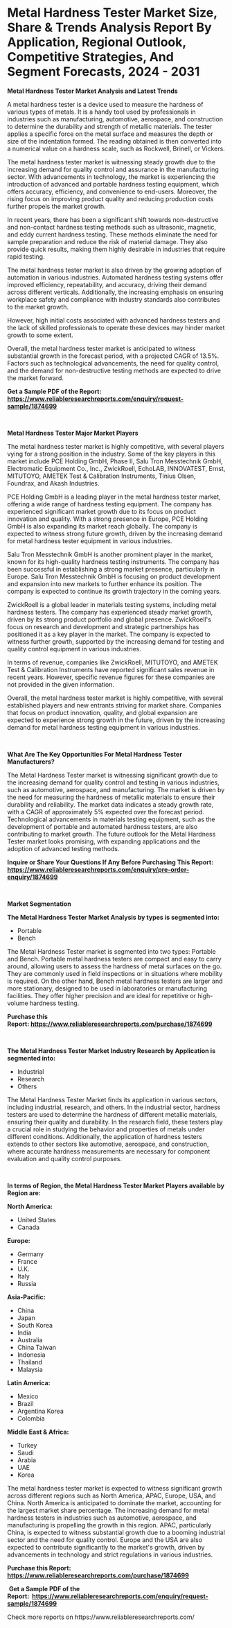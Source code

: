 <p><h1>Metal Hardness Tester Market Size, Share & Trends Analysis Report By Application, Regional Outlook, Competitive Strategies, And Segment Forecasts, 2024 - 2031</h1></p><p><strong>Metal Hardness Tester Market Analysis and Latest Trends</strong></p>
<p><p>A metal hardness tester is a device used to measure the hardness of various types of metals. It is a handy tool used by professionals in industries such as manufacturing, automotive, aerospace, and construction to determine the durability and strength of metallic materials. The tester applies a specific force on the metal surface and measures the depth or size of the indentation formed. The reading obtained is then converted into a numerical value on a hardness scale, such as Rockwell, Brinell, or Vickers.</p><p>The metal hardness tester market is witnessing steady growth due to the increasing demand for quality control and assurance in the manufacturing sector. With advancements in technology, the market is experiencing the introduction of advanced and portable hardness testing equipment, which offers accuracy, efficiency, and convenience to end-users. Moreover, the rising focus on improving product quality and reducing production costs further propels the market growth.</p><p>In recent years, there has been a significant shift towards non-destructive and non-contact hardness testing methods such as ultrasonic, magnetic, and eddy current hardness testing. These methods eliminate the need for sample preparation and reduce the risk of material damage. They also provide quick results, making them highly desirable in industries that require rapid testing.</p><p>The metal hardness tester market is also driven by the growing adoption of automation in various industries. Automated hardness testing systems offer improved efficiency, repeatability, and accuracy, driving their demand across different verticals. Additionally, the increasing emphasis on ensuring workplace safety and compliance with industry standards also contributes to the market growth.</p><p>However, high initial costs associated with advanced hardness testers and the lack of skilled professionals to operate these devices may hinder market growth to some extent.</p><p>Overall, the metal hardness tester market is anticipated to witness substantial growth in the forecast period, with a projected CAGR of 13.5%. Factors such as technological advancements, the need for quality control, and the demand for non-destructive testing methods are expected to drive the market forward.</p></p>
<p><strong>Get a Sample PDF of the Report:&nbsp; <a href="https://www.reliableresearchreports.com/enquiry/request-sample/1874699">https://www.reliableresearchreports.com/enquiry/request-sample/1874699</a></strong></p>
<p>&nbsp;</p>
<p><strong>Metal Hardness Tester Major Market Players</strong></p>
<p><p>The metal hardness tester market is highly competitive, with several players vying for a strong position in the industry. Some of the key players in this market include PCE Holding GmbH, Phase II, Salu Tron Messtechnik GmbH, Electromatic Equipment Co., Inc., ZwickRoell, EchoLAB, INNOVATEST, Ernst, MITUTOYO, AMETEK Test & Calibration Instruments, Tinius Olsen, Foundrax, and Akash Industries.</p><p>PCE Holding GmbH is a leading player in the metal hardness tester market, offering a wide range of hardness testing equipment. The company has experienced significant market growth due to its focus on product innovation and quality. With a strong presence in Europe, PCE Holding GmbH is also expanding its market reach globally. The company is expected to witness strong future growth, driven by the increasing demand for metal hardness tester equipment in various industries.</p><p>Salu Tron Messtechnik GmbH is another prominent player in the market, known for its high-quality hardness testing instruments. The company has been successful in establishing a strong market presence, particularly in Europe. Salu Tron Messtechnik GmbH is focusing on product development and expansion into new markets to further enhance its position. The company is expected to continue its growth trajectory in the coming years.</p><p>ZwickRoell is a global leader in materials testing systems, including metal hardness testers. The company has experienced steady market growth, driven by its strong product portfolio and global presence. ZwickRoell's focus on research and development and strategic partnerships has positioned it as a key player in the market. The company is expected to witness further growth, supported by the increasing demand for testing and quality control equipment in various industries.</p><p>In terms of revenue, companies like ZwickRoell, MITUTOYO, and AMETEK Test & Calibration Instruments have reported significant sales revenue in recent years. However, specific revenue figures for these companies are not provided in the given information.</p><p>Overall, the metal hardness tester market is highly competitive, with several established players and new entrants striving for market share. Companies that focus on product innovation, quality, and global expansion are expected to experience strong growth in the future, driven by the increasing demand for metal hardness testing equipment in various industries.</p></p>
<p>&nbsp;</p>
<p><strong>What Are The Key Opportunities For Metal Hardness Tester Manufacturers?</strong></p>
<p><p>The Metal Hardness Tester market is witnessing significant growth due to the increasing demand for quality control and testing in various industries, such as automotive, aerospace, and manufacturing. The market is driven by the need for measuring the hardness of metallic materials to ensure their durability and reliability. The market data indicates a steady growth rate, with a CAGR of approximately 5% expected over the forecast period. Technological advancements in materials testing equipment, such as the development of portable and automated hardness testers, are also contributing to market growth. The future outlook for the Metal Hardness Tester market looks promising, with expanding applications and the adoption of advanced testing methods.</p></p>
<p><strong>Inquire or Share Your Questions If Any Before Purchasing This Report: <a href="https://www.reliableresearchreports.com/enquiry/pre-order-enquiry/1874699">https://www.reliableresearchreports.com/enquiry/pre-order-enquiry/1874699</a></strong></p>
<p>&nbsp;</p>
<p><strong>Market Segmentation</strong></p>
<p><strong>The Metal Hardness Tester Market Analysis by types is segmented into:</strong></p>
<p><ul><li>Portable</li><li>Bench</li></ul></p>
<p><p>The Metal Hardness Tester market is segmented into two types: Portable and Bench. Portable metal hardness testers are compact and easy to carry around, allowing users to assess the hardness of metal surfaces on the go. They are commonly used in field inspections or in situations where mobility is required. On the other hand, Bench metal hardness testers are larger and more stationary, designed to be used in laboratories or manufacturing facilities. They offer higher precision and are ideal for repetitive or high-volume hardness testing.</p></p>
<p><strong>Purchase this Report:&nbsp;<a href="https://www.reliableresearchreports.com/purchase/1874699">https://www.reliableresearchreports.com/purchase/1874699</a></strong></p>
<p>&nbsp;</p>
<p><strong>The Metal Hardness Tester Market Industry Research by Application is segmented into:</strong></p>
<p><ul><li>Industrial</li><li>Research</li><li>Others</li></ul></p>
<p><p>The Metal Hardness Tester Market finds its application in various sectors, including industrial, research, and others. In the industrial sector, hardness testers are used to determine the hardness of different metallic materials, ensuring their quality and durability. In the research field, these testers play a crucial role in studying the behavior and properties of metals under different conditions. Additionally, the application of hardness testers extends to other sectors like automotive, aerospace, and construction, where accurate hardness measurements are necessary for component evaluation and quality control purposes.</p></p>
<p>&nbsp;</p>
<p><strong>In terms of Region, the Metal Hardness Tester Market Players available by Region are:</strong></p>
<p>
    <p> <strong> North America: </strong>
        <ul>
            <li>United States</li>
            <li>Canada</li>
        </ul>
        </p> 
    <p> <strong> Europe: </strong>
        <ul>
            <li>Germany</li>
            <li>France</li>
            <li>U.K.</li>
            <li>Italy</li>
            <li>Russia</li>
        </ul>
        </p> 
    <p> <strong> Asia-Pacific: </strong>
        <ul>
            <li>China</li>
            <li>Japan</li>
            <li>South Korea</li>
            <li>India</li>
            <li>Australia</li>
            <li>China Taiwan</li>
            <li>Indonesia</li>
            <li>Thailand</li>
            <li>Malaysia</li>
        </ul>
        </p> 
    <p> <strong> Latin America: </strong>
        <ul>
            <li>Mexico</li>
            <li>Brazil</li>
            <li>Argentina Korea</li>
            <li>Colombia</li>
        </ul>
        </p> 
    <p> <strong> Middle East & Africa: </strong>
        <ul>
            <li>Turkey</li>
            <li>Saudi</li>
            <li>Arabia</li>
            <li>UAE</li>
            <li>Korea</li>
        </ul>
    </p>
    </p>
<p><p>The metal hardness tester market is expected to witness significant growth across different regions such as North America, APAC, Europe, USA, and China. North America is anticipated to dominate the market, accounting for the largest market share percentage. The increasing demand for metal hardness testers in industries such as automotive, aerospace, and manufacturing is propelling the growth in this region. APAC, particularly China, is expected to witness substantial growth due to a booming industrial sector and the need for quality control. Europe and the USA are also expected to contribute significantly to the market's growth, driven by advancements in technology and strict regulations in various industries.</p></p>
<p><strong>Purchase this Report: <a href="https://www.reliableresearchreports.com/purchase/1874699">https://www.reliableresearchreports.com/purchase/1874699</a></strong></p>
<p>&nbsp;<strong>Get a Sample PDF of the Report:&nbsp;&nbsp;<a href="https://www.reliableresearchreports.com/enquiry/request-sample/1874699">https://www.reliableresearchreports.com/enquiry/request-sample/1874699</a></strong></p>
<p><strong></strong></p>
<p>Check more reports on https://www.reliableresearchreports.com/</p>